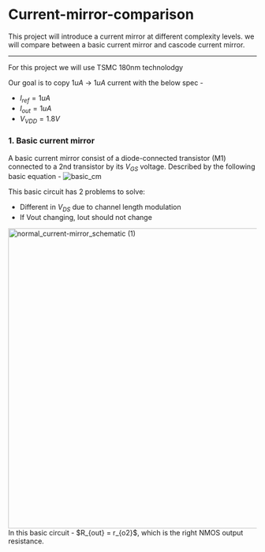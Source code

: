 # Current-mirror-comparison

This project will introduce a current mirror at different complexity levels. we will compare between a basic current mirror and cascode current mirror.

---------------------------------
For this project we will use TSMC 180nm technolodgy 

Our goal is to copy $1uA$ -> $1uA$ current with the below spec - 
* $I_{ref} = 1uA$
* $I_{out} = 1uA$
* $V_{VDD} = 1.8V$

### 1. Basic current mirror
 A basic current mirror consist of a diode-connected transistor (M1) connected to a 2nd transistor by its $V_{GS}$ voltage. Described by the following basic equation -
  ![basic_cm](https://github.com/dsapir4422/Current-Mirrors-comparison/assets/87266625/67c109e3-aeac-4e78-9b63-4bd1ff0e7566)


 This basic circuit has 2 problems to solve:
 - Different in $V_{DS}$ due to channel length modulation
 - If Vout changing, Iout should not change
<img width="609" alt="normal_current-mirror_schematic (1)" src="https://github.com/user-attachments/assets/fc314786-8469-421b-bdb4-ccb521204071" />
In this basic circuit - $R_{out} = r_{o2}$, which is the right NMOS output resistance.
